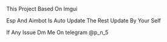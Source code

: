 This Project Based On Imgui


Esp And Aimbot Is Auto Update The Rest Update By Your Self

If Any Issue Dm Me On telegram @p_n_5
